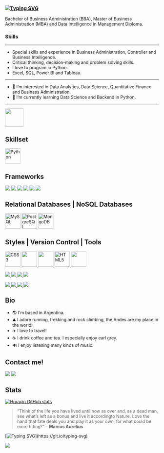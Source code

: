 ### [![Typing SVG](https://readme-typing-svg.herokuapp.com?lines=Hi+There!+I'm+Horacio+👋)](https://git.io/typing-svg)
Bachelor of Business Administration (BBA), Master of Business Administration (MBA) and Data Intelligence in Management Diploma.
### **Skills**
--------------------------------------------------------------------------------------------------------------------------------
- Special skills and experience in Business Administration, Controller and Business Intelligence.
- Critical thinking, decision-making and problem solving skills.
- I love to program in Python.
- Excel, SQL, Power BI and Tableau.

--------------------------------------------------------------------------------------------------------------------------------
- 👀 I’m interested in Data Analytics, Data Science, Quantitative Finance and Business Administration.
- 🌱 I’m currently learning Data Science and Backend in Python.
--------------------------------------------------------------------------------------------------------------------------------
<img src="https://media.giphy.com/media/WFZvB7VIXBgiz3oDXE/giphy.gif" width="60" />
  
## Skillset
<a href="https://www.python.org/" target="_blank" rel="noreferrer"><img src="https://raw.githubusercontent.com/danielcranney/readme-generator/main/public/icons/skills/python-colored.svg" width="50" height="50" alt="Python" /></a>   


## Frameworks
<a href="https://www.djangoproject.com/" target="_blank" rel="noreferrer"><img src="https://img.shields.io/badge/django-%23092E20.svg?style=for-the-badge&logo=django&logoColor=white"/> </a><a href="https://flask.palletsprojects.com/en/2.2.x/" target="_blank" rel="noreferrer"><img src="https://img.shields.io/badge/flask%20-%4090.svg?&style=for-the-badge&logo=flask&logoColor=white"/> </a><a href="https://numpy.org/" target="_blank" rel="noreferrer"> <img src="https://img.shields.io/badge/Numpy-777BB4?style=for-the-badge&logo=numpy&logoColor=white" /> </a><a href="https://pandas.pydata.org/" target="_blank" rel="noreferrer">  <img src= "https://img.shields.io/badge/Pandas-2C2D72?style=for-the-badge&logo=pandas&logoColor=white" /> </a><a href="https://matplotlib.org/" target="_blank" rel="noreferrer">  <img src= "https://img.shields.io/badge/Matplotlib-4C2D72?style=for-the-badge&logo=Matplotlib&logoColor=white" /> </a><a href="https://seaborn.pydata.org/" target="_blank" rel="noreferrer"><img src="https://img.shields.io/badge/seaborn%20-%13000.svg?&style=for-the-badge&logo=seaborn&logoColor=white"/> </a>



## Relational Databases    |   NoSQL Databases
  <a href="https://www.mysql.com/" target="_blank" rel="noreferrer"><img src="https://raw.githubusercontent.com/danielcranney/readme-generator/main/public/icons/skills/mysql-colored.svg" width="50" height="50" alt="MySQL" /> </a> <a href="https://www.postgresql.org/" target="_blank" rel="noreferrer"><img src="https://raw.githubusercontent.com/danielcranney/readme-generator/main/public/icons/skills/postgresql-colored.svg" width="50" height="50" alt="PostgreSQL" /> </a>    <a href="https://www.mongodb.com/" target="_blank" rel="noreferrer"> <img src="https://raw.githubusercontent.com/danielcranney/readme-generator/main/public/icons/skills/mongodb-colored.svg" width="50" height="50" alt="MongoDB" /> </a>

## Styles   |    Version Control   |  Tools
<a href="https://www.w3.org/TR/CSS/#css" target="_blank" rel="noreferrer"><img src="https://raw.githubusercontent.com/danielcranney/readme-generator/main/public/icons/skills/css3-colored.svg" width="50" height="50" alt="CSS3" /> </a> <a href="https://git-scm.com/" target="_blank" rel="noreferrer"> <img loading="lazy" src="https://miro.medium.com/max/650/1*zzvdRmHGGXONZpuQ2FeqsQ.png" height="50">  </a> <a href="https://github.com/" target="_blank" rel="noreferrer"> <img loading="lazy" src="https://distreau.com/github.svg" height="50"> </a> <a href="https://dev.w3.org/html5/spec-LC/" target="_blank" rel="noreferrer"> <img src="https://raw.githubusercontent.com/danielcranney/readme-generator/main/public/icons/skills/html5-colored.svg" width="50" height="50" alt="HTML5" /> </a>  <a href="https://code.visualstudio.com/" target="_blank" rel="noreferrer"> <img loading="lazy" src="https://user-images.githubusercontent.com/674621/71187801-14e60a80-2280-11ea-94c9-e56576f76baf.png" height="50"></a>

<a href="https://www.notion.so/product?utm_source=google&utm_campaign=2075789713&utm_medium=80211061801&utm_content=453572180157&utm_term=notion&targetid=aud-1223925334303:kwd-312974742&gclid=CjwKCAjw4c-ZBhAEEiwAZ105Rbt8Uwbk-82wbCq7dzaL_-LGSRDThu2eAsCADLeDMn0eHWLI8-H4TxoCX7wQAvD_BwE" target="_blank" rel="noreferrer"> <img src= "https://img.shields.io/badge/Notion-000000?style=for-the-badge&logo=notion&logoColor=white" /> </a><a href="https://docs.google.com/spreadsheets/" target="_blank" rel="noreferrer"> <img src= "https://img.shields.io/badge/Google%20Sheets-34A853?style=for-the-badge&logo=google-sheets&logoColor=white" /> </a><a href="https://www.anaconda.com/" target="_blank" rel="noreferrer"> <img src= "https://img.shields.io/badge/conda-342B029.svg?&style=for-the-badge&logo=anaconda&logoColor=white" /> </a><a href="https://jupyter.org/" target="_blank" rel="noreferrer"> <img src= "https://img.shields.io/badge/Jupyter-F37626.svg?&style=for-the-badge&logo=Jupyter&logoColor=white" /> </a>


<a href="https://deepnote.com/" target="_blank" rel="noreferrer"> <img src= "https://img.shields.io/badge/Deepnote-F67726.svg?&style=for-the-badge&logo=Deepnote&logoColor=white" /> </a><a href="https://deepnote.com/" target="_blank" rel="noreferrer"> <img src= "https://img.shields.io/badge/excel-34A853.svg?&style=for-the-badge&logo=excel&logoColor=white" /> </a><a href="https://www.tableau.com/" target="_blank" rel="noreferrer"> <img src= "https://img.shields.io/badge/Tableau-%34A853.svg?style=for-the-badge&logo=Tableau&logoColor=white" /> </a><a href="https://powerbi.microsoft.com/en-us/" target="_blank" rel="noreferrer"> <img src= "https://img.shields.io/badge/powerbi-%34A853.svg?style=for-the-badge&logo=powerbi&logoColor=white" /> </a>
## Bio
- 🌎 I'm based in Argentina.
- ⛰️ I adore running, trekking and rock climbing, the Andes are my place in the world!
- ✈️ I love to travel!
- ☕️ I drink coffee and tea. I especially enjoy earl grey.
- 🔊 I enjoy listening many kinds of music.

## Contact me!

[<img src="https://img.shields.io/badge/LinkedIn-0077B5?style=for-the-badge&logo=linkedin&logoColor=white" />](https://www.linkedin.com/in/horacio-gaido)
[<img src= "https://img.shields.io/badge/website-000000?style=for-the-badge&logo=About.me&logoColor=white" />](https://horacio-gaido.github.io/#)

## Stats
[![Horacio GitHub stats](https://github-readme-stats.vercel.app/api?username=horacio-gaido)](https://github.com/horacio-gaido/github-readme-stats)


> “Think of the life you have lived until now as over and, as a dead man, see what’s left as a bonus and live it accordingto Nature. Love the hand that fate deals you and play it as your own, for what could be more fitting?”
– **Marcus Aurelius**

[![Typing SVG](https://readme-typing-svg.demolab.com?font=Fira+Code&pause=1000&color=C81B3D&vCenter=true&width=435&lines=Keep+it+simple!!!)](https://git.io/typing-svg)



![](https://media.giphy.com/media/coxQHKASG60HrHtvkt/giphy.gif)
